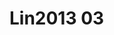 <a name="material" />

# Lin2013 03
<script type="application/ld+json">
  {
    "@context": "https://schema.org/",
    "@type": "ChemicalSubstance",
    "http://purl.org/dc/terms/conformsTo":
      {
        "@type": "CreativeWork",
        "@id": "https://bioschemas.org/profiles/ChemicalSubstance/0.4-RELEASE/"
      },
    "@id": "https://egonw.github.io/nanowiki/nanowiki450.html#material",
    "name": "Lin2013 03",
    "sameAs": "http://127.0.0.1/mediawiki/index.php/Special:URIResolver/Lin2013_03"
  }
</script>


